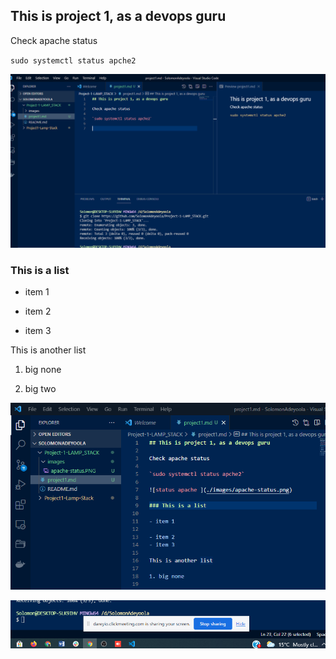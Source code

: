 ## This is project 1, as a devops guru

Check apache status

`sudo systemctl status apche2`

![status apache](./images/apache-status.PNG)

### This is a list

- item 1

- item 2
- item 3

This is another list

1. big none

2. big two


![status](./images/pic2.png)





![apach](test.png)